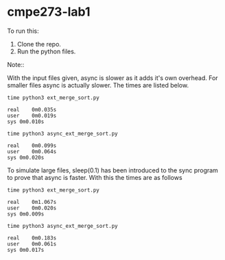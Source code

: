 # cmpe273-lab1

To run this:
1) Clone the repo.
2) Run the python files.

Note::

With the input files given, async is slower as it adds it's own overhead. For smaller files async is actually slower. The times are listed below.

```
time python3 ext_merge_sort.py 

real	0m0.035s
user	0m0.019s
sys	0m0.010s

time python3 async_ext_merge_sort.py 

real	0m0.099s
user	0m0.064s
sys	0m0.020s
```

To simulate large files, sleep(0.1) has been introduced to the sync program to prove that async is faster. With this the times are as follows

```
time python3 ext_merge_sort.py 

real	0m1.067s
user	0m0.020s
sys	0m0.009s

time python3 async_ext_merge_sort.py 

real	0m0.183s
user	0m0.061s
sys	0m0.017s
```
